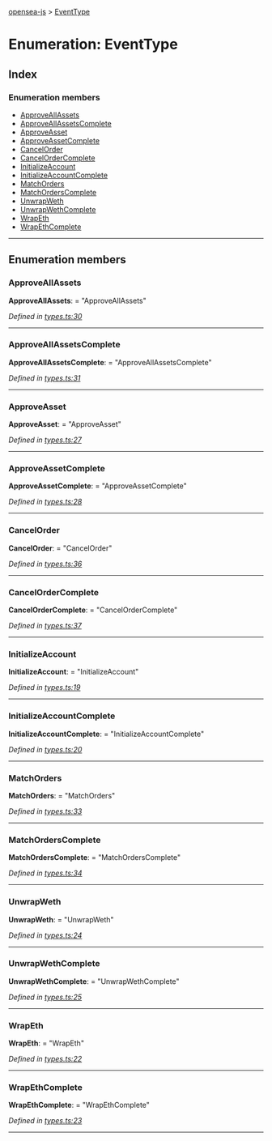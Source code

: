 [opensea-js](../README.md) > [EventType](../enums/eventtype.md)

# Enumeration: EventType

## Index

### Enumeration members

* [ApproveAllAssets](eventtype.md#approveallassets)
* [ApproveAllAssetsComplete](eventtype.md#approveallassetscomplete)
* [ApproveAsset](eventtype.md#approveasset)
* [ApproveAssetComplete](eventtype.md#approveassetcomplete)
* [CancelOrder](eventtype.md#cancelorder)
* [CancelOrderComplete](eventtype.md#cancelordercomplete)
* [InitializeAccount](eventtype.md#initializeaccount)
* [InitializeAccountComplete](eventtype.md#initializeaccountcomplete)
* [MatchOrders](eventtype.md#matchorders)
* [MatchOrdersComplete](eventtype.md#matchorderscomplete)
* [UnwrapWeth](eventtype.md#unwrapweth)
* [UnwrapWethComplete](eventtype.md#unwrapwethcomplete)
* [WrapEth](eventtype.md#wrapeth)
* [WrapEthComplete](eventtype.md#wrapethcomplete)

---

## Enumeration members

<a id="approveallassets"></a>

###  ApproveAllAssets

**ApproveAllAssets**:  = "ApproveAllAssets"

*Defined in [types.ts:30](https://github.com/ProjectOpenSea/opensea-js/blob/afd86eb/src/types.ts#L30)*

___
<a id="approveallassetscomplete"></a>

###  ApproveAllAssetsComplete

**ApproveAllAssetsComplete**:  = "ApproveAllAssetsComplete"

*Defined in [types.ts:31](https://github.com/ProjectOpenSea/opensea-js/blob/afd86eb/src/types.ts#L31)*

___
<a id="approveasset"></a>

###  ApproveAsset

**ApproveAsset**:  = "ApproveAsset"

*Defined in [types.ts:27](https://github.com/ProjectOpenSea/opensea-js/blob/afd86eb/src/types.ts#L27)*

___
<a id="approveassetcomplete"></a>

###  ApproveAssetComplete

**ApproveAssetComplete**:  = "ApproveAssetComplete"

*Defined in [types.ts:28](https://github.com/ProjectOpenSea/opensea-js/blob/afd86eb/src/types.ts#L28)*

___
<a id="cancelorder"></a>

###  CancelOrder

**CancelOrder**:  = "CancelOrder"

*Defined in [types.ts:36](https://github.com/ProjectOpenSea/opensea-js/blob/afd86eb/src/types.ts#L36)*

___
<a id="cancelordercomplete"></a>

###  CancelOrderComplete

**CancelOrderComplete**:  = "CancelOrderComplete"

*Defined in [types.ts:37](https://github.com/ProjectOpenSea/opensea-js/blob/afd86eb/src/types.ts#L37)*

___
<a id="initializeaccount"></a>

###  InitializeAccount

**InitializeAccount**:  = "InitializeAccount"

*Defined in [types.ts:19](https://github.com/ProjectOpenSea/opensea-js/blob/afd86eb/src/types.ts#L19)*

___
<a id="initializeaccountcomplete"></a>

###  InitializeAccountComplete

**InitializeAccountComplete**:  = "InitializeAccountComplete"

*Defined in [types.ts:20](https://github.com/ProjectOpenSea/opensea-js/blob/afd86eb/src/types.ts#L20)*

___
<a id="matchorders"></a>

###  MatchOrders

**MatchOrders**:  = "MatchOrders"

*Defined in [types.ts:33](https://github.com/ProjectOpenSea/opensea-js/blob/afd86eb/src/types.ts#L33)*

___
<a id="matchorderscomplete"></a>

###  MatchOrdersComplete

**MatchOrdersComplete**:  = "MatchOrdersComplete"

*Defined in [types.ts:34](https://github.com/ProjectOpenSea/opensea-js/blob/afd86eb/src/types.ts#L34)*

___
<a id="unwrapweth"></a>

###  UnwrapWeth

**UnwrapWeth**:  = "UnwrapWeth"

*Defined in [types.ts:24](https://github.com/ProjectOpenSea/opensea-js/blob/afd86eb/src/types.ts#L24)*

___
<a id="unwrapwethcomplete"></a>

###  UnwrapWethComplete

**UnwrapWethComplete**:  = "UnwrapWethComplete"

*Defined in [types.ts:25](https://github.com/ProjectOpenSea/opensea-js/blob/afd86eb/src/types.ts#L25)*

___
<a id="wrapeth"></a>

###  WrapEth

**WrapEth**:  = "WrapEth"

*Defined in [types.ts:22](https://github.com/ProjectOpenSea/opensea-js/blob/afd86eb/src/types.ts#L22)*

___
<a id="wrapethcomplete"></a>

###  WrapEthComplete

**WrapEthComplete**:  = "WrapEthComplete"

*Defined in [types.ts:23](https://github.com/ProjectOpenSea/opensea-js/blob/afd86eb/src/types.ts#L23)*

___

